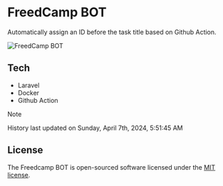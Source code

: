 # FreedCamp BOT

Automatically assign an ID before the task title based on Github Action.

![FreedCamp BOT](https://repository-images.githubusercontent.com/737932867/7d34798b-2680-471c-b089-a78a718d3d6a)

## Tech

- Laravel
- Docker
- Github Action

> [!NOTE]  
> History last updated on Sunday, April 7th, 2024, 5:51:45 AM

## License

The Freedcamp BOT is open-sourced software licensed under the [MIT license](https://opensource.org/licenses/MIT).
